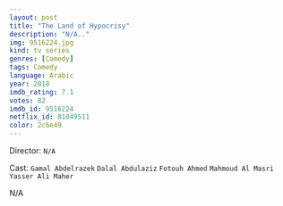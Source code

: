 ```yaml
---
layout: post
title: "The Land of Hypocrisy"
description: "N/A.."
img: 9516224.jpg
kind: tv series
genres: [Comedy]
tags: Comedy 
language: Arabic
year: 2018
imdb_rating: 7.1
votes: 82
imdb_id: 9516224
netflix_id: 81049511
color: 2c6e49
---
```

Director: `N/A`  

Cast: `Gamal Abdelrazek` `Dalal Abdulaziz` `Fotouh Ahmed` `Mahmoud Al Masri` `Yasser Ali Maher` 

N/A